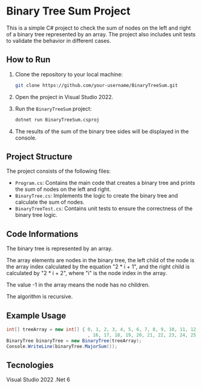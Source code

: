 # Binary Tree Sum Project

This is a simple C# project to check the sum of nodes on the left and right of a binary tree represented by an array. The project also includes unit tests to validate the behavior in different cases.

## How to Run

1. Clone the repository to your local machine:

    ```bash
    git clone https://github.com/your-username/BinaryTreeSum.git
    ```

2. Open the project in Visual Studio 2022.

3. Run the `BinaryTreeSum` project:

    ```bash
    dotnet run BinaryTreeSum.csproj
    ```

4. The results of the sum of the binary tree sides will be displayed in the console.

## Project Structure

The project consists of the following files:

- `Program.cs`: Contains the main code that creates a binary tree and prints the sum of nodes on the left and right.
- `BinaryTree.cs`: Implements the logic to create the binary tree and calculate the sum of nodes.
- `BinaryTreeTest.cs`: Contains unit tests to ensure the correctness of the binary tree logic.

## Code Informations

The binary tree is represented by an array.

The array elements are nodes in the binary tree, the left child of the node is the array index calculated by the equation "2 * i + 1", and the right child is calculated by "2 * i + 2", where "i" is the node index in the array.

The value -1 in the array means the node has no children.

The algorithm is recursive.

## Example Usage

```csharp
int[] treeArray = new int[] { 0, 1, 2, 3, 4, 5, 6, 7, 8, 9, 10, 11, 12, 13, 14, 15
                              , 16, 17, 18, 19, 20, 21, 22, 23, 24, 25, 26, 27, 28, 29, 30 };
BinaryTree binaryTree = new BinaryTree(treeArray);
Console.WriteLine(binaryTree.MajorSum());
```

## Tecnologies

Visual Studio 2022
.Net 6
